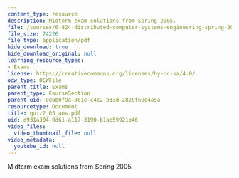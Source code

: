 ```yaml
---
content_type: resource
description: Midterm exam solutions from Spring 2005.
file: /courses/6-824-distributed-computer-systems-engineering-spring-2006/d931a3040d61a1173190b1ac59921b46_quiz2_05_ans.pdf
file_size: 74226
file_type: application/pdf
hide_download: true
hide_download_original: null
learning_resource_types:
- Exams
license: https://creativecommons.org/licenses/by-nc-sa/4.0/
ocw_type: OCWFile
parent_title: Exams
parent_type: CourseSection
parent_uid: 0d6b0f9a-0c1e-c4c2-b33d-2820f69c4a5a
resourcetype: Document
title: quiz2_05_ans.pdf
uid: d931a304-0d61-a117-3190-b1ac59921b46
video_files:
  video_thumbnail_file: null
video_metadata:
  youtube_id: null
---
```

Midterm exam solutions from Spring 2005.